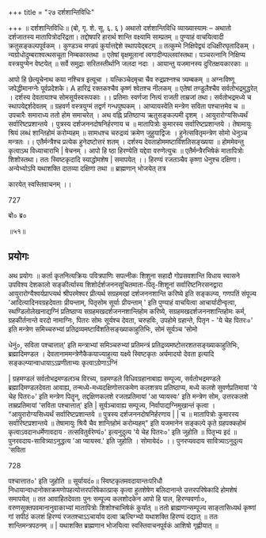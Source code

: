 +++
title = "२७ दर्शशान्तिविधिः"

+++
॥ दर्शशान्तिविधिः॥ (बो, गृ. शे. सू. ६. ६ ) अथातो दर्शशान्तिविधि व्याख्यास्यामः – अथातो दर्शजातस्य मातापित्रोदरिद्रता। तद्दोषपरि हारार्थ शान्ति वक्ष्यामि साम्प्रतम् ॥ पुण्याहं वाचयित्वादी क्रतुसङ्कल्पपूर्वकम् । कुण्डञ्च मण्डपं कुर्यात्तद्देशे स्थापयेद्बटम् ॥ तत्कुम्भे निक्षिपेद्व्यं दधिक्षीरघृतादिकम् । न्यग्रोधोदुम्बराश्वत्थसचूता निम्बकास्तथा ॥ एतेषां वृक्षमूलानां त्वगादीन्पल्लवांस्तथा। पञ्चरत्नानि निक्षिप्य वस्त्रयुग्मेन वेष्टयेत् ॥ सर्वे समुद्राः सरितस्तीर्थानि जलदा नदाः । आयान्तु यजमानस्य दुरितक्षयकारकाः ॥

आपो हि छेत्यूचेनाथ कया नश्चित्र इत्यूचा । यत्किञ्चेदमृचा चैव रुद्रप्रश्नश्च त्र्यम्बकम् ॥ अग्नःविष्णू जपेद्धीमानग्नेः पूर्वप्रदेशके। A हारिद्रं रक्तकश्चैव कृष्णं श्वेतश्च नीलकम् ॥ एतेषां तण्डुलैश्चैव सर्वतोभद्रमुद्धरेत् । दर्शस्य देवतायाश्च सोमसूर्यस्वरूपकाः ।। प्रतिमाः स्वर्णजा नित्यं राजती ताम्रजां तथा। सर्वतोभद्रमध्ये च स्थापयेद्दर्शदेवतम् ॥ ग्रहवर्ण वस्त्रयुग्मं तद्वर्ण गन्धपुष्पकम् । आप्यायस्वेति मन्त्रेण सविता पश्चात्तमेव च ॥ उपचारैः समाराध्य ततो होम समाचरेत् । अथ वह्नि प्रतिष्ठाप्य ऋतुसङ्कल्पमी दृशम् । आयुरारोग्यसिध्यर्थं सर्वारिष्टप्रशान्तये । पुत्रस्य दर्शजननदोषनिर्हरणाय च ॥ मातापित्रोः कुमारस्य सर्वारिष्टप्रशान्तये । तेषामायुः श्रियं लब्धं शान्तिहोमं करोम्यहम् ॥ सामधश्च चरुद्रव्यं क्रमेण जुहुयाद्विजः । हुनेत्सवितृमन्त्रेण सोमो धेनुञ्च मन्त्रतः ।। एतैर्मन्त्रैश्च प्रत्येक हुनेदष्टोत्तरं शतम् । दर्शस्य देवताहोममष्टाविंशतिसङ्ख्यया ॥ होममेवन्तु कृत्वाऽथ विध्याचाराभि | षेचनम् । आपो हि ष्ठा हिरण्येति यद्देवा वरुणेत्युचः ॥ एतैर्मन्त्रैरभिषेकं मातापित्रोः शिशोस्तथा। ततः स्विष्टकृदादि स्याद्धोमशेष | समापयेत् ।। हिरण्यं रजतञ्चैव कृष्णा धेनुश्च दक्षिणा। अन्येभ्योऽपि यथाशक्ति दातव्या दक्षिणा तथा ॥ ब्राह्मणान् भोजयेत् तत्र

कारयेत् स्वस्तिवाचनम् ।।

727

बो० ब्र०

॥५१॥
## प्रयोगः
अथ प्रयोगः ॥ कर्ता कृतनित्यक्रियः पवित्रपाणिः सपत्नीकः शिशुना सहादौ गोप्रसवशान्ति विधाय स्वासने उपविश्य देशकालो सङ्कीर्त्यास्य शिशोर्दर्शजननसूचितमाता-पितृ-शिशूनां सर्वारिष्टनिरसनद्वारा आयुरारोग्यैश्वर्यप्राप्त्यर्थ श्रीपरमेश्वर प्रीत्यर्थ सग्रहमखां दर्शजननशान्ति करिष्ये इति सङ्कल्प्य, गणपतिं संपूज्य 'आदित्यादिनवग्रहदेवताः प्रीयन्ताम्, पितृसोम सूर्याः प्रीयन्ताम् ' इति पुण्याहं वाचयित्वा आचार्यादीन्वृत्वा, स्थण्डिलोलेखनाद्यग्निं प्रतिष्ठाप्य सग्रहमखदर्शजननशान्तिहोम करिष्ये, सग्रहमखदर्शजननशान्तिहोमः कर्म, ग्रहकीर्तनान्ते वरदो नामाग्निः, पितरः सोमः सूर्यश्च देवता, चरुहविः, उपहोमे ग्रहान्ते, पितृन - 'ये चेह पितरः०' इति मन्त्रेण समिच्चरुभ्यां प्रतिद्रव्यमष्टाविंशतिसङ्ख्याकाहुतिभिः, सोमं सूर्यञ्च ‘सोमो

धेनुं०, सविता पश्चात्तात्' इति मन्त्राभ्यां समिञ्चरुभ्यां प्रतिमन्त्रं प्रतिद्रव्यमष्टोत्तरशतसङ्ख्याकाहुतिभिः, ब्रह्मादिमण्डल । देवतानाममन्त्रेणैकैकयाज्याहुत्या यक्ष्ये स्विष्टकृतः अर्यमादयो देवता इत्यादि सङ्कल्प्यान्वाधायाऽऽप्रणीताभ्यः कृत्वाऽग्रेणाऽग्निं

| ग्रहमण्डलं सर्वतोभद्रमण्डलञ्च विरच्य, ग्रहमण्डले विधिवग्रहानाबाह्य सम्पूज्य, सर्वतोभद्रमण्डले ब्रह्मादिमण्डलदेवता आवाह्य, तन्मध्ये-मध्यदक्षिणोत्तरकमेण कलशत्रय प्रतिष्ठाप्य, मध्ये कलशे सुवर्णप्रतिमायां 'ये चेह पितरः०' इति मन्त्रेण पितॄन्, तद्दक्षिणकलशे रजतप्रतिमायां 'आ प्यायस्वः' इति मन्त्रेण सोम, उत्तरकलशे ताम्रप्रतिमायां 'सविता पश्चात्तात्' इति | सूर्यञ्चावाह्य सम्पूज्य, निर्वापाद्यग्निमुखान्तं कृत्वा । “आयुरारोग्यसिध्यर्थं सर्वारिष्टप्रशान्तये ॥ पुत्रस्य दर्शजननदोषनिर्हरणाय | | च ॥ मातापित्रोः कुमारस्य सर्वारिष्टप्रशान्तये ॥ तेषामायुः श्रियै चैव शान्तिहोमं करोम्यहम्" इति यजमानेन सङ्कल्पे कृते ग्रहपक्कहोमं कृत्वाऽवदानधर्मेणावदाय · तत्सवितुर्वरेण्यं०' इत्यनुदुत्य 'ये चेह पितरः०' इति जुहोति ॥ पितृभ्य इदं ॥ पुनरवदाय-सावित्र्याऽनुद्धत्य 'आ प्यायस्व.' इति जुहोति । सोमायेदं० ।। पुनरप्यवदाय सावित्र्याऽनुदुत्य 'सविता

728

पश्चात्तात०' इति जुहोति ॥ सूर्यायदं०॥ स्विष्टकृतमवदायान्तःपरिधौ निधायान्वाधानोक्तक्रमणोपहत्योत्तरपरिषेकात्प्राक् कृत्वा हुतशेषेण बलिदानान्ते उत्तरपरिषेकादि होमशेषं समापयेत् ॥ तत आवाहितदेवताः पुनः सम्पूज्य कलशोदकेन आपो हि पाल, हिरण्यवर्णाः०, वरुणसूक्तपवमानानुवाकाभ्यां मातापित्रोः शिशोश्चाभिषेकं कुर्यात् ॥ ततो ब्राह्मणान्सम्पूज्य साङ्तासिध्यर्थ कृष्णां गां सपीठं कलशं हिरण्यं रजतश्चाऽऽचार्याय दत्वा ऋत्विग्भ्यो यथाशक्ति हिरण्यं दद्यात् ॥ ततः शान्तिमन्त्रपठनम् ॥ | यथाशक्ति ब्राह्मणान भोजयित्वा स्वस्तिवाचनपूर्वकं आशिषो गृह्णीयात् ॥